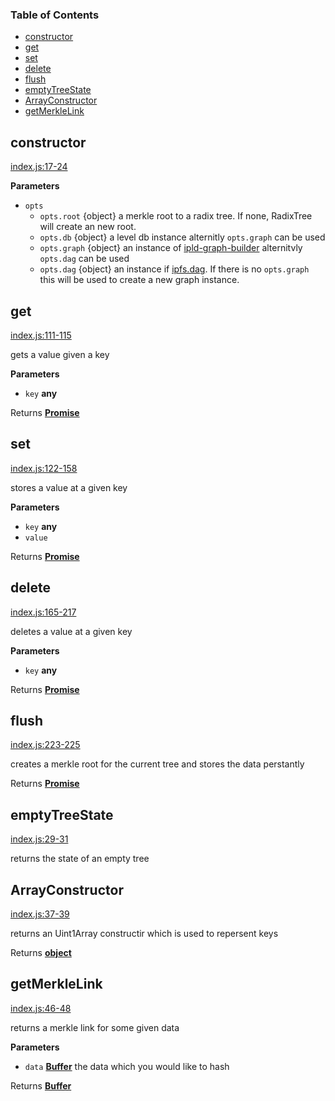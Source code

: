 <!-- Generated by documentation.js. Update this documentation by updating the source code. -->

### Table of Contents

-   [constructor](#constructor)
-   [get](#get)
-   [set](#set)
-   [delete](#delete)
-   [flush](#flush)
-   [emptyTreeState](#emptytreestate)
-   [ArrayConstructor](#arrayconstructor)
-   [getMerkleLink](#getmerklelink)

## constructor

[index.js:17-24](https://github.com/dfinity/js-dfinity-radix-tree/blob/878e413eb6f1500a2c9f5c2fbe58014339f7652b/index.js#L17-L24 "Source code on GitHub")

**Parameters**

-   `opts`  
    -   `opts.root`  {object} a merkle root to a radix tree. If none, RadixTree will create an new root.
    -   `opts.db`  {object} a level db  instance alternitly `opts.graph` can be used
    -   `opts.graph`  {object} an instance of [ipld-graph-builder](https://github.com/ipld/js-ipld-graph-builder) alternitvly `opts.dag` can be used
    -   `opts.dag`  {object} an instance if [ipfs.dag](https://github.com/ipfs/js-ipfs#dag). If there is no `opts.graph` this will be used to create a new graph instance.

## get

[index.js:111-115](https://github.com/dfinity/js-dfinity-radix-tree/blob/878e413eb6f1500a2c9f5c2fbe58014339f7652b/index.js#L111-L115 "Source code on GitHub")

gets a value given a key

**Parameters**

-   `key` **any** 

Returns **[Promise](https://developer.mozilla.org/en-US/docs/Web/JavaScript/Reference/Global_Objects/Promise)** 

## set

[index.js:122-158](https://github.com/dfinity/js-dfinity-radix-tree/blob/878e413eb6f1500a2c9f5c2fbe58014339f7652b/index.js#L122-L158 "Source code on GitHub")

stores a value at a given key

**Parameters**

-   `key` **any** 
-   `value`  

Returns **[Promise](https://developer.mozilla.org/en-US/docs/Web/JavaScript/Reference/Global_Objects/Promise)** 

## delete

[index.js:165-217](https://github.com/dfinity/js-dfinity-radix-tree/blob/878e413eb6f1500a2c9f5c2fbe58014339f7652b/index.js#L165-L217 "Source code on GitHub")

deletes a value at a given key

**Parameters**

-   `key` **any** 

Returns **[Promise](https://developer.mozilla.org/en-US/docs/Web/JavaScript/Reference/Global_Objects/Promise)** 

## flush

[index.js:223-225](https://github.com/dfinity/js-dfinity-radix-tree/blob/878e413eb6f1500a2c9f5c2fbe58014339f7652b/index.js#L223-L225 "Source code on GitHub")

creates a merkle root for the current tree and stores the data perstantly

Returns **[Promise](https://developer.mozilla.org/en-US/docs/Web/JavaScript/Reference/Global_Objects/Promise)** 

## emptyTreeState

[index.js:29-31](https://github.com/dfinity/js-dfinity-radix-tree/blob/878e413eb6f1500a2c9f5c2fbe58014339f7652b/index.js#L29-L31 "Source code on GitHub")

returns the state of an empty tree

## ArrayConstructor

[index.js:37-39](https://github.com/dfinity/js-dfinity-radix-tree/blob/878e413eb6f1500a2c9f5c2fbe58014339f7652b/index.js#L37-L39 "Source code on GitHub")

returns an Uint1Array constructir which is used to repersent keys

Returns **[object](https://developer.mozilla.org/en-US/docs/Web/JavaScript/Reference/Global_Objects/Object)** 

## getMerkleLink

[index.js:46-48](https://github.com/dfinity/js-dfinity-radix-tree/blob/878e413eb6f1500a2c9f5c2fbe58014339f7652b/index.js#L46-L48 "Source code on GitHub")

returns a merkle link for some given data

**Parameters**

-   `data` **[Buffer](https://nodejs.org/api/buffer.html)** the data which you would like to hash

Returns **[Buffer](https://nodejs.org/api/buffer.html)** 
